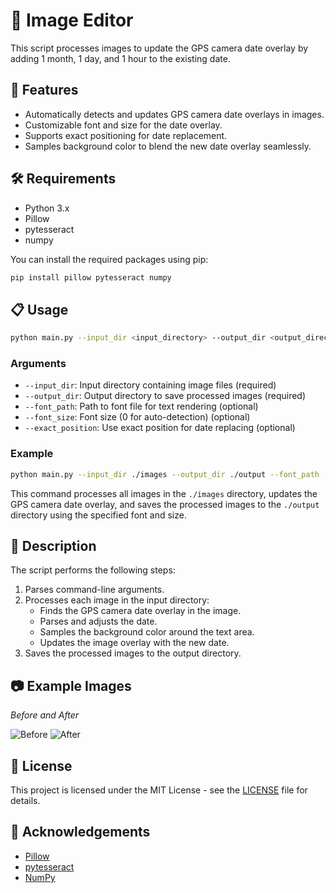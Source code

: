 # 📸 Image Editor

This script processes images to update the GPS camera date overlay by adding 1 month, 1 day, and 1 hour to the existing date.

## 🚀 Features

- Automatically detects and updates GPS camera date overlays in images.
- Customizable font and size for the date overlay.
- Supports exact positioning for date replacement.
- Samples background color to blend the new date overlay seamlessly.

## 🛠️ Requirements

- Python 3.x
- Pillow
- pytesseract
- numpy

You can install the required packages using pip:
```sh
pip install pillow pytesseract numpy
```

## 📋 Usage

```sh
python main.py --input_dir <input_directory> --output_dir <output_directory> [--font_path <font_file>] [--font_size <font_size>] [--exact_position]
```

### Arguments

- `--input_dir`: Input directory containing image files (required)
- `--output_dir`: Output directory to save processed images (required)
- `--font_path`: Path to font file for text rendering (optional)
- `--font_size`: Font size (0 for auto-detection) (optional)
- `--exact_position`: Use exact position for date replacing (optional)

### Example

```sh
python main.py --input_dir ./images --output_dir ./output --font_path ./fonts/arial.ttf --font_size 20 --exact_position
```

This command processes all images in the `./images` directory, updates the GPS camera date overlay, and saves the processed images to the `./output` directory using the specified font and size.

## 📖 Description

The script performs the following steps:

1. Parses command-line arguments.
2. Processes each image in the input directory:
   - Finds the GPS camera date overlay in the image.
   - Parses and adjusts the date.
   - Samples the background color around the text area.
   - Updates the image overlay with the new date.
3. Saves the processed images to the output directory.

## 📷 Example Images

*Before and After*

![Before](./examples/before.jpg) ![After](./examples/after.jpg)

## 📝 License

This project is licensed under the MIT License - see the [LICENSE](LICENSE) file for details.

## 🙏 Acknowledgements

- [Pillow](https://python-pillow.org/)
- [pytesseract](https://github.com/madmaze/pytesseract)
- [NumPy](https://numpy.org/)

